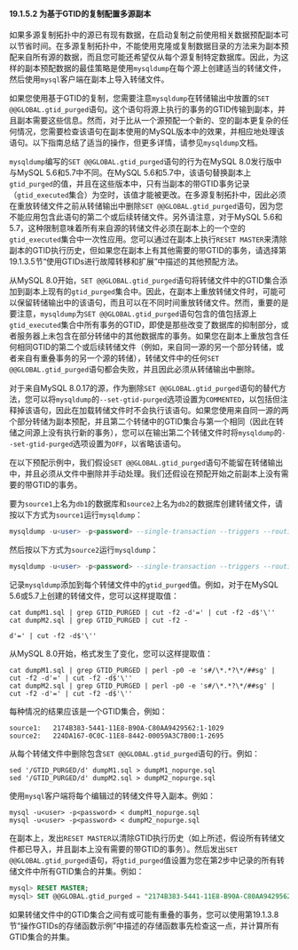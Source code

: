 #### 19.1.5.2 为基于GTID的复制配置多源副本

如果多源复制拓扑中的源已有现有数据，在启动复制之前使用相关数据预配副本可以节省时间。在多源复制拓扑中，不能使用克隆或复制数据目录的方法来为副本预配来自所有源的数据，而且您可能还希望仅从每个源复制特定数据库。因此，为这样的副本预配数据的最佳策略是使用`mysqldump`在每个源上创建适当的转储文件，然后使用`mysql`客户端在副本上导入转储文件。

如果您使用基于GTID的复制，您需要注意`mysqldump`在转储输出中放置的`SET @@GLOBAL.gtid_purged`语句。这个语句将源上执行的事务的GTID传输到副本，并且副本需要这些信息。然而，对于比从一个源预配一个新的、空的副本更复杂的任何情况，您需要检查该语句在副本使用的MySQL版本中的效果，并相应地处理该语句。以下指南总结了适当的操作，但更多详情，请参见`mysqldump`文档。

`mysqldump`编写的`SET @@GLOBAL.gtid_purged`语句的行为在MySQL 8.0发行版中与MySQL 5.6和5.7中不同。在MySQL 5.6和5.7中，该语句替换副本上`gtid_purged`的值，并且在这些版本中，只有当副本的带GTID事务记录（`gtid_executed`集合）为空时，该值才能被更改。在多源复制拓扑中，因此必须在重放转储文件之前从转储输出中删除`SET @@GLOBAL.gtid_purged`语句，因为您不能应用包含此语句的第二个或后续转储文件。另外请注意，对于MySQL 5.6和5.7，这种限制意味着所有来自源的转储文件必须在副本上的一个空的`gtid_executed`集合中一次性应用。您可以通过在副本上执行`RESET MASTER`来清除副本的GTID执行历史，但如果您在副本上有其他需要的带GTID的事务，请选择第19.1.3.5节“使用GTIDs进行故障转移和扩展”中描述的其他预配方法。

从MySQL 8.0开始，`SET @@GLOBAL.gtid_purged`语句将转储文件中的GTID集合添加到副本上现有的`gtid_purged`集合中。因此，在副本上重放转储文件时，可能可以保留转储输出中的该语句，而且可以在不同时间重放转储文件。然而，重要的是要注意，`mysqldump`为`SET @@GLOBAL.gtid_purged`语句包含的值包括源上`gtid_executed`集合中所有事务的GTID，即使是那些改变了数据库的抑制部分，或者服务器上未包含在部分转储中的其他数据库的事务。如果您在副本上重放包含任何相同GTID的第二个或后续转储文件（例如，来自同一源的另一个部分转储，或者来自有重叠事务的另一个源的转储），转储文件中的任何`SET @@GLOBAL.gtid_purged`语句都会失败，并且因此必须从转储输出中删除。

对于来自MySQL 8.0.17的源，作为删除`SET @@GLOBAL.gtid_purged`语句的替代方法，您可以将`mysqldump`的`--set-gtid-purged`选项设置为`COMMENTED`，以包括但注释掉该语句，因此在加载转储文件时不会执行该语句。如果您使用来自同一源的两个部分转储为副本预配，并且第二个转储中的GTID集合与第一个相同（因此在转储之间源上没有执行新的事务），您可以在输出第二个转储文件时将`mysqldump`的`--set-gtid-purged`选项设置为`OFF`，以省略该语句。

在以下预配示例中，我们假设`SET @@GLOBAL.gtid_purged`语句不能留在转储输出中，并且必须从文件中删除并手动处理。我们还假设在预配开始之前副本上没有需要的带GTID的事务。

要为`source1`上名为`db1`的数据库和`source2`上名为`db2`的数据库创建转储文件，请按以下方式为`source1`运行`mysqldump`：

```sql
mysqldump -u<user> -p<password> --single-transaction --triggers --routines --set-gtid-purged=ON --databases db1 > dumpM1.sql
```

然后按以下方式为`source2`运行`mysqldump`：

```sql
mysqldump -u<user> -p<password> --single-transaction --triggers --routines --set-gtid-purged=ON --databases db2 > dumpM2.sql
```

记录`mysqldump`添加到每个转储文件中的`gtid_purged`值。例如，对于在MySQL 5.6或5.7上创建的转储文件，您可以这样提取值：

```shell
cat dumpM1.sql | grep GTID_PURGED | cut -f2 -d'=' | cut -f2 -d$'\''
cat dumpM2.sql | grep GTID_PURGED | cut -f2 -

d'=' | cut -f2 -d$'\''
```

从MySQL 8.0开始，格式发生了变化，您可以这样提取值：

```shell
cat dumpM1.sql | grep GTID_PURGED | perl -p0 -e 's#/\*.*?\*/##sg' | cut -f2 -d'=' | cut -f2 -d$'\''
cat dumpM2.sql | grep GTID_PURGED | perl -p0 -e 's#/\*.*?\*/##sg' | cut -f2 -d'=' | cut -f2 -d$'\''
```

每种情况的结果应该是一个GTID集合，例如：

```
source1:   2174B383-5441-11E8-B90A-C80AA9429562:1-1029
source2:   224DA167-0C0C-11E8-8442-00059A3C7B00:1-2695
```

从每个转储文件中删除包含`SET @@GLOBAL.gtid_purged`语句的行。例如：

```shell
sed '/GTID_PURGED/d' dumpM1.sql > dumpM1_nopurge.sql
sed '/GTID_PURGED/d' dumpM2.sql > dumpM2_nopurge.sql
```

使用`mysql`客户端将每个编辑过的转储文件导入副本。例如：

```shell
mysql -u<user> -p<password> < dumpM1_nopurge.sql
mysql -u<user> -p<password> < dumpM2_nopurge.sql
```

在副本上，发出`RESET MASTER`以清除GTID执行历史（如上所述，假设所有转储文件都已导入，并且副本上没有需要的带GTID的事务）。然后发出`SET @@GLOBAL.gtid_purged`语句，将`gtid_purged`值设置为您在第2步中记录的所有转储文件中所有GTID集合的并集。例如：

```sql
mysql> RESET MASTER;
mysql> SET @@GLOBAL.gtid_purged = "2174B383-5441-11E8-B90A-C80AA9429562:1-1029, 224DA167-0C0C-11E8-8442-00059A3C7B00:1-2695";
```

如果转储文件中的GTID集合之间有或可能有重叠的事务，您可以使用第19.1.3.8节“操作GTIDs的存储函数示例”中描述的存储函数事先检查这一点，并计算所有GTID集合的并集。